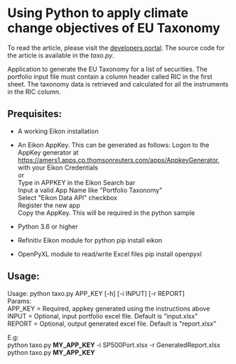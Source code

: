 # Using Python to apply climate change objectives of EU Taxonomy

To read the article, please visit the [developers portal](https://developers.refinitiv.com/en/article-catalog/article/Analyze_EU_Taxonomy_climate_change). The source code for the article is available in the *taxo.py*.

Application to generate the EU Taxonomy for a list of securities. The portfolio input file must contain a column header called RIC in the first sheet.
The taxonomy data is retrieved and calculated for all the instruments in the RIC column.


## Prequisites:
-	A working Eikon installation

-	An Eikon AppKey. This can be generated as follows:
		Logon to the AppKey generator at https://amers1.apps.cp.thomsonreuters.com/apps/AppkeyGenerator, with your Eikon Credentials   
			or   
		Type in APPKEY in the Eikon Search bar   
		Input a valid App Name like "Portfolio Taxonomy"   
		Select "Eikon Data API" checkbox   
		Register the new app   
		Copy the AppKey. This will be required in the python sample   

-	Python 3.6 or higher

-	Refinitiv Eikon module for python
		pip install eikon

-	OpenPyXL module to read/write Excel files
		pip install openpyxl


## Usage:
Usage: 	python taxo.py APP_KEY [-h] [-i INPUT] [-r REPORT]   
Params:   
  APP_KEY = Required, appkey generated using the instructions above   
  INPUT 	= Optional, input portfolio excel file. Default is "input.xlsx"   
  REPORT 	= Optional, output generated excel file. Default is "report.xlsx"   

E.g:   
  python taxo.py __MY_APP_KEY__ -i SP500Port.xlsx -r GeneratedReport.xlsx   
  python taxo.py __MY_APP_KEY__   

